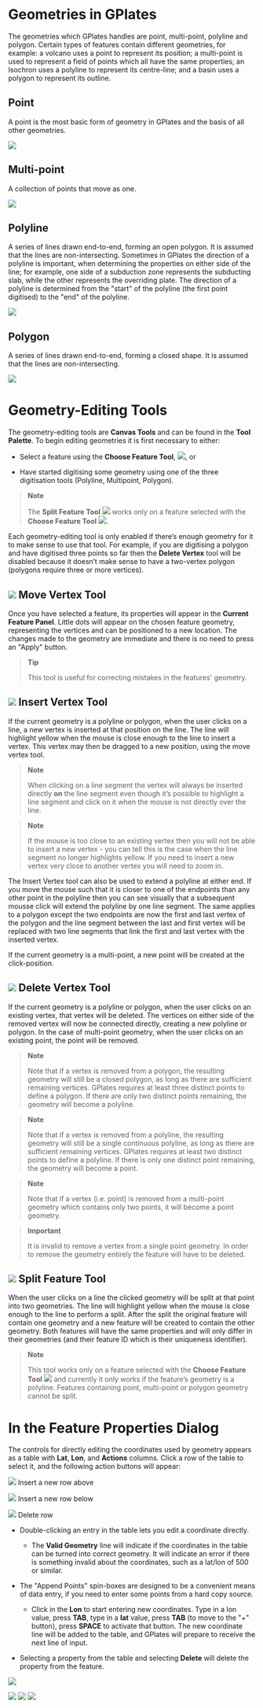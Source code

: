 Geometries in GPlates
=====================

The geometries which GPlates handles are point, multi-point, polyline and polygon. Certain types of features contain different geometries, for example: a volcano uses a point to represent its position; a multi-point is used to represent a field of points which all have the same properties; an Isochron uses a polyline to represent its centre-line; and a basin uses a polygon to represent its outline.

Point
-----

A point is the most basic form of geometry in GPlates and the basis of all other geometries.

![](Point.svg.png)

Multi-point
-----------

A collection of points that move as one.

![](MultiPoint.svg.png)

Polyline
--------

A series of lines drawn end-to-end, forming an open polygon. It is assumed that the lines are non-intersecting. Sometimes in GPlates the direction of a polyline is important, when determining the properties on either side of the line; for example, one side of a subduction zone represents the subducting slab, while the other represents the overriding plate. The direction of a polyline is determined from the "start" of the polyline (the first point digitised) to the "end" of the polyline.

![](Polyline.svg.png)

Polygon
-------

A series of lines drawn end-to-end, forming a closed shape. It is assumed that the lines are non-intersecting.

![](polygon.svg.png)

Geometry-Editing Tools
======================

The geometry-editing tools are **Canvas Tools** and can be found in the **Tool Palette**. To begin editing geometries it is first necessary to either:

-   Select a feature using the **Choose Feature Tool**, ![](icons/africa_highlight_clicked_35.png), or

-   Have started digitising some geometry using one of the three digitisation tools (Polyline, Multipoint, Polygon).

> **Note**
>
> The **Split Feature Tool** ![](icons/split_geometry_35.png) works only on a feature selected with the **Choose Feature Tool** ![](icons/africa_highlight_clicked_35.png).

Each geometry-editing tool is only enabled if there’s enough geometry for it to make sense to use that tool. For example, if you are digitising a polygon and have digitised three points so far then the **Delete Vertex** tool will be disabled because it doesn’t make sense to have a two-vertex polygon (polygons require three or more vertices).

![](icons/move_vertex_35.png) Move Vertex Tool
----------------------------------------------

Once you have selected a feature, its properties will appear in the **Current Feature Panel**. Little dots will appear on the chosen feature geometry, representing the vertices and can be positioned to a new location. The changes made to the geometry are immediate and there is no need to press an "Apply" button.

> **Tip**
>
> This tool is useful for correcting mistakes in the features' geometry.

![](icons/insert_vertex_35.png) Insert Vertex Tool
--------------------------------------------------

If the current geometry is a polyline or polygon, when the user clicks on a line, a new vertex is inserted at that position on the line. The line will highlight yellow when the mouse is close enough to the line to insert a vertex. This vertex may then be dragged to a new position, using the move vertex tool.

> **Note**
>
> When clicking on a line segment the vertex will always be inserted directly **on** the line segment even though it’s possible to highlight a line segment and click on it when the mouse is not directly over the line.

> **Note**
>
> If the mouse is too close to an existing vertex then you will not be able to insert a new vertex - you can tell this is the case when the line segment no longer highlights yellow. If you need to insert a new vertex very close to another vertex you will need to zoom in.

The Insert Vertex tool can also be used to extend a polyline at either end. If you move the mouse such that it is closer to one of the endpoints than any other point in the polyline then you can see visually that a subsequent mousse click will extend the polyline by one line segment. The same applies to a polygon except the two endpoints are now the first and last vertex of the polygon and the line segment between the last and first vertex will be replaced with two line segments that link the first and last vertex with the inserted vertex.

If the current geometry is a multi-point, a new point will be created at the click-position.

![](icons/delete_vertex_35.png) Delete Vertex Tool
--------------------------------------------------

If the current geometry is a polyline or polygon, when the user clicks on an existing vertex, that vertex will be deleted. The vertices on either side of the removed vertex will now be connected directly, creating a new polyline or polygon. In the case of multi-point geometry, when the user clicks on an existing point, the point will be removed.

> **Note**
>
> Note that if a vertex is removed from a polygon, the resulting geometry will still be a closed polygon, as long as there are sufficient remaining vertices. GPlates requires at least three distinct points to define a polygon. If there are only two distinct points remaining, the geometry will become a polyline.

> **Note**
>
> Note that if a vertex is removed from a polyline, the resulting geometry will still be a single continuous polyline, as long as there are sufficient remaining vertices. GPlates requires at least two distinct points to define a polyline. If there is only one distinct point remaining, the geometry will become a point.

> **Note**
>
> Note that if a vertex (i.e. point) is removed from a multi-point geometry which contains only two points, it will become a point geometry.

> **Important**
>
> It is invalid to remove a vertex from a single point geometry. In order to remove the geometry entirely the feature will have to be deleted.

![](icons/split_geometry_35.png) Split Feature Tool
---------------------------------------------------

When the user clicks on a line the clicked geometry will be split at that point into two geometries. The line will highlight yellow when the mouse is close enough to the line to perform a split. After the split the original feature will contain one geometry and a new feature will be created to contain the other geometry. Both features will have the same properties and will only differ in their geometries (and their feature ID which is their uniqueness identifier).

> **Note**
>
> This tool works only on a feature selected with the **Choose Feature Tool** ![](icons/africa_highlight_clicked_35.png) and currently it only works if the feature’s geometry is a polyline. Features containing point, multi-point or polygon geometry cannot be split.

In the Feature Properties Dialog
================================

The controls for directly editing the coordinates used by geometry appears as a table with **Lat**, **Lon**, and **Actions** columns. Click a row of the table to select it, and the following action buttons will appear:

![](InsertAbove.png) Insert a new row above

![](InsertBelow.png) Insert a new row below

![](icons/delete_row.png) Delete row

-   Double-clicking an entry in the table lets you edit a coordinate directly.

    -   The **Valid Geometry** line will indicate if the coordinates in the table can be turned into correct geometry. It will indicate an error if there is something invalid about the coordinates, such as a lat/lon of 500 or similar.

-   The "Append Points" spin-boxes are designed to be a convenient means of data entry, if you need to enter some points from a hard copy source.

    -   Click in the **Lon** to start entering new coordinates. Type in a lon value, press **TAB**, type in a **lat** value, press **TAB** (to move to the "+" button), press **SPACE** to activate that button. The new coordinate line will be added to the table, and GPlates will prepare to receive the next line of input.

-   Selecting a property from the table and selecting **Delete** will delete the property from the feature.

![](screenshots/FeatureProperties-Edit-4.png)

![](images/icons/prev.png) ![](images/icons/home.png) ![](images/icons/next.png)

